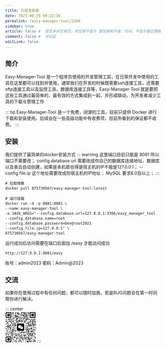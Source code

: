 ```yaml
---
title: 介绍及安装
date: 2023-06-25 09:22:36
permalink: /easy-manager-tool/2200
sidebar: true
article: false #  是否未非文章页，非文章不显示 面包屑和作者、时间，不显示最近更新栏，不会参与到最近更新文章的数据计算中
comment: false #  评论区
editLink: false
---
```


## 简介
Easy-Manager-Tool 是一个程序员使用的开发管理工具，在日常开发中使用的工具在这里都可以找到并使用，通常我们在开发的时候既需要ssh连接工具，还需要sftp连接工具以及监控工具，数据库连接工具等，Easy-Manager-Tool 就是要把这些工具通过最简单的，最有效的方式集成到一起，并形成联动，为开发者减少工具的下载与管理工作

::: tip
Easy-Manager-Tool 是一个免费，闭源的工具，目前只提供 Docker 进行下载和安装使用。后续会在一些高级功能中有收费项，目前所看到的保证都不收费。
:::

## 安装
我们提供了最简单的docker安装方式
::: warning
这里端口目前只能是 8081 所以端口不需要改；
config.database.url 需要改成你自己的数据库连接地址，数据库以及表会自动创建，如果是本机那也得是宿主机的IP不能是127.0.0.1；
--config.file.ip 这个地址需要改成你宿主机的IP地址；
MySQL 要求8.0及以上；
:::
```
# 拉取镜像
docker pull 875730567/easy-manager-tool:latest

# 运行容器
docker run -d -p 8081:8081 \
--name easy-manager-tool \
-e JAVA_ARGS="--config.database.url=127.0.0.1:3306/easy_manager_tool
--config.database.name=root
--config.database.password=Dev@root2021
--config.file.ip=127.0.0.1" \
875730567/easy-manager-tool
```
运行成功后访问需要在端口后面加 /easy 才能访问成功
```
http://127.0.0.1:8081/easy
```
账号：admin2023
密码：Admin@2023

## 交流
如果你在使用过程中有任何问题，都可以随时加我，若是BUG问题会在第一时间帮你进行解决。

::: center
<br />
<img src="/assets/img/mecode.png" width="100" class="no-zoom">
:::